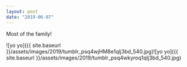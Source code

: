```yaml
---
layout: post
date: "2019-06-07"
---
```


Most of the family!

![yo yo]({{ site.baseurl }}/assets/images/2019/tumblr_psq4wjHM8e1qlj3bd_540.jpg)![yo yo]({{ site.baseurl }}/assets/images/2019/tumblr_psq4wkyroq1qlj3bd_540.jpg)
